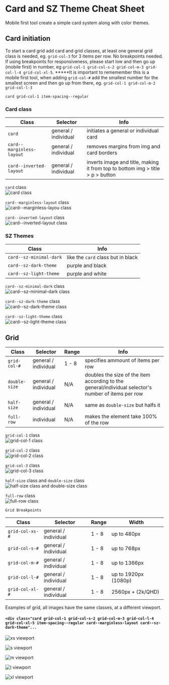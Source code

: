 # Card and SZ Theme Cheat Sheet

Mobile first tool create a simple card system along with color themes.

## Card initiation
To start a card grid add card and grid classes, at least one general grid class is needed, eg. `grid-col-3` for 3 items per row. No breakpoints needed. If using breakpoints for responsiveness, please start low and then go up (mobile first) in number, eg `grid-col-1 grid-col-s-2 grid-col-m-3 grid-col-l-4 grid-col-xl-5`. *****It is important to rememember this is a mobile first tool, when adding `grid-col-#` add the smallest number for the smallest screen and then go up from there, eg. `grid-col-1 grid-col-m-2 grid-col-l-3`

`card grid-col-1 item-spacing--regular`

### Card class
| Class | Selector | Info |
|-------|----------|----- |
|`card` |general / individual | initiates a general or individual card |
|`card--marginless-layout` |general / individual | removes margins from img and card borders |
|`card--inverted-layout` |general / individual | inverts image and title, making it from top to bottom img > title > p > button |

`card` class  
![card class](./img/card.PNG)

`card--marginless-layout` class  
![card--marginless-layou class](./img/card--marginless-layout.PNG)

`card--inverted-layout` class  
![card--inverted-layout class](./img/card--inverted-layout.PNG)

### SZ Themes

| Class  | Info |
|-------|----- |
| `card--sz-minimal-dark`|like the `card` class but in black |
|`card--sz-dark-theme`| purple and black|
|`card--sz-light-theme`| purple and white|

`card--sz-minimal-dark` class  
![card--sz-minimal-dark class](./img/card--sz-minimal-dark.PNG)

`card--sz-dark-theme` class  
![card--sz-dark-theme class](./img/card--sz-dark-theme.PNG)

`card--sz-light-theme` class  
![card--sz-light-theme class](./img/card--sz-light-theme.PNG)

## Grid

| Class | Selector | Range |  Info |
|-------|----------|----- | ----- |
|`grid-col-#` |general / individual| 1 - 8 | specifies ammount of items per row |
|`double-size` |general / individual| N/A | doubles the size of the item according to the general/individual selector's number of items per row |
|`half-size` |general / individual| N/A | same as `double-size` but halfs it |
|`full-row` | individual| N/A | makes the element take 100% of the row |

`grid-col-1` class  
![grid-col-1 class](./img/grid-col-1.PNG)

`grid-col-2` class  
![grid-col-2 class](./img/grid-col-2.PNG)

`grid-col-3` class  
![grid-col-3 class](./img/grid-col-3.PNG)  

`half-size` class and `double-size` class  
![half-size class and double-size class](./img/double-half-size.PNG)

`full-row` class  
![full-row class](./img/full-row.PNG)  



	Grid Breakpoints

| Class | Selector | Range |  Width |
|-------|----------|----- | ----- |
|`grid-col-xs-#` |general / individual| 1 - 8 | up to 480px |
|`grid-col-s-#` |general / individual| 1 - 8 | up to 768px |
|`grid-col-m-#` |general / individual| 1 - 8 | up to 1366px |
|`grid-col-l-#` |general / individual| 1 - 8 | up to 1920px (1080p) |
|`grid-col-xl-#` |general / individual| 1 - 8 | 2560px + (2k/QHD)|

Examples of grid, all images have the same classes, at a different viewport.

#### `<div class="card grid-col-1 grid-col-s-2 grid-col-m-3 grid-col-l-4 grid-col-xl-5 item-spacing--regular card--marginless-layout card--sz-dark-theme"...`  

![xs viewport](./img/xs.png)

![s viewport](./img/s.png)

![m viewport](./img/m.png)  

![l viewport](./img/l.png)

![xl viewport](./img/xl.png)